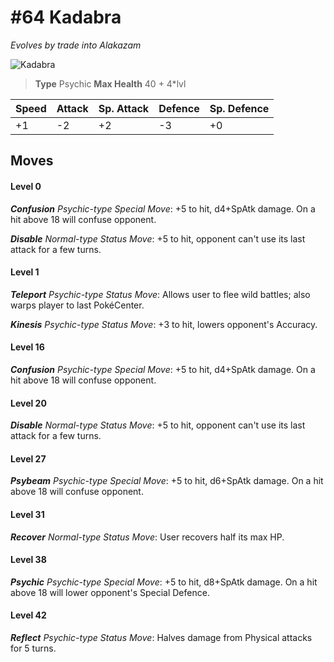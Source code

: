 # #64 Kadabra
*Evolves by trade into Alakazam*

![Kadabra](https://img.pokemondb.net/sprites/home/normal/1x/kadabra.png)

> **Type** Psychic
> **Max Health** 40 + 4\*lvl

| Speed | Attack | Sp. Attack | Defence | Sp. Defence |
| ----- | ------ | ---------- | ------- | ----------- |
| +1 | -2 | +2 | -3 | +0 |

## Moves
#### Level 0

***Confusion** Psychic-type Special Move*: +5 to hit, d4+SpAtk damage. On a hit above 18 will confuse opponent.

***Disable** Normal-type Status Move*: +5 to hit, opponent can't use its last attack for a few turns.
#### Level 1

***Teleport** Psychic-type Status Move*: Allows user to flee wild battles; also warps player to last PokéCenter.

***Kinesis** Psychic-type Status Move*: +3 to hit, lowers opponent's Accuracy.
#### Level 16

***Confusion** Psychic-type Special Move*: +5 to hit, d4+SpAtk damage. On a hit above 18 will confuse opponent.
#### Level 20

***Disable** Normal-type Status Move*: +5 to hit, opponent can't use its last attack for a few turns.
#### Level 27

***Psybeam** Psychic-type Special Move*: +5 to hit, d6+SpAtk damage. On a hit above 18 will confuse opponent.
#### Level 31

***Recover** Normal-type Status Move*: User recovers half its max HP.
#### Level 38

***Psychic** Psychic-type Special Move*: +5 to hit, d8+SpAtk damage. On a hit above 18 will lower opponent's Special Defence.
#### Level 42

***Reflect** Psychic-type Status Move*: Halves damage from Physical attacks for 5 turns.

